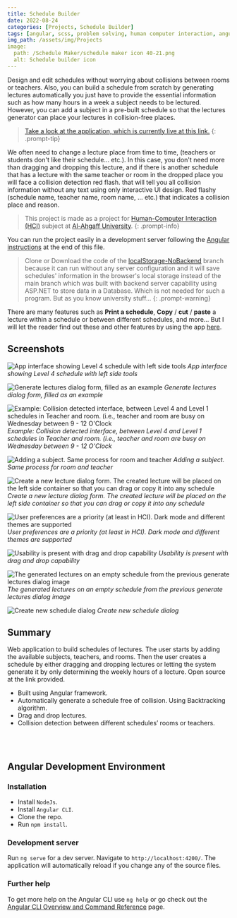 ```yaml
---
title: Schedule Builder
date: 2022-08-24
categories: [Projects, Schedule Builder]
tags: [angular, scss, problem solving, human computer interaction, angular material, html, css, asp.net, c#, typescript, javascript] # Tag names should be lowercase
img_path: /assets/img/Projects
image: 
  path: /Schedule Maker/schedule maker icon 40-21.png
  alt: Schedule builder icon
---
```


Design and edit schedules without worrying about collisions between rooms or teachers. Also, you can build a schedule from scratch by generating lectures automatically you just have to provide the essential information such as how many hours in a week a subject needs to be lectured. However, you can add a subject in a pre-built schedule so that the lectures generator can place your lectures in collision-free places.


> [Take a look at the application, which is currently live at this link.](https://schedule-builder.alkaf.org) 
{: .prompt-tip}


We often need to change a lecture place from time to time, (teachers or students don't like their schedule... etc.). In this case, you don't need more than dragging and dropping this lecture, and if there is another schedule that has a lecture with the same teacher or room in the dropped place you will face a collision detection red flash. that will tell you all collision information without any text using only interactive UI design. Red flashy (schedule name, teacher name, room name, ... etc.) that indicates a collision place and reason.



> This project is made as a project for [Human-Computer Interaction (HCI)](https://en.wikipedia.org/wiki/Human%E2%80%93computer_interaction) subject at [Al-Ahgaff University](http://ahgaff.edu).
{: .prompt-info}

You can run the project easily in a development server following the [Angular instructions](#angular-development-environment) at the end of this file. 

> Clone or Download the code of the [localStorage-NoBackend](https://github.com/Ahmad-Alkaf/schedule_maker/tree/localStorage-NoBackend) branch because it can run without any server configuration and it will save schedules' information in the browser's local storage instead of the main branch which was built with backend server capability using ASP.NET to store data in a Database. Which is not needed for such a program. But as you know university stuff...
{: .prompt-warning}


There are many features such as **Print a schedule**, **Copy** / **cut** / **paste** a lecture within a schedule or between different schedules, and more... But I will let the reader find out these and other features by using the app [here](https://schedule-builder.alkaf.org).

## Screenshots

![App interface showing Level 4 schedule with left side tools](/Schedule%20Maker/Level%204%20table.png)
_App interface showing Level 4 schedule with left side tools_

![Generate lectures dialog form, filled as an example](/Schedule%20Maker/generate%20lectures%20dialog.png)
_Generate lectures dialog form, filled as an example_

![Example: Collision detected interface, between Level 4 and Level 1 schedules in Teacher and room. (i.e., teacher and room are busy on Wednesday between 9 - 12 O'Clock](/Schedule%20Maker/conflict%20lectures%20warning.png)
_Example: Collision detected interface, between Level 4 and Level 1 schedules in Teacher and room. (i.e., teacher and room are busy on Wednesday between 9 - 12 O'Clock_

![Adding a subject. Same process for room and teacher](/Schedule%20Maker/adding%20subject.png)
_Adding a subject. Same process for room and teacher_

![Create a new lecture dialog form. The created lecture will be placed on the left side container so that you can drag or copy it into any schedule](/Schedule%20Maker/create%20new%20lecture%20dialog.png)
_Create a new lecture dialog form. The created lecture will be placed on the left side container so that you can drag or copy it into any schedule_

![User preferences are a priority (at least in HCI). Dark mode and different themes are supported](/Schedule%20Maker/dark%20mode%20and%20themes.png)
_User preferences are a priority (at least in HCI). Dark mode and different themes are supported_

![Usability is present with drag and drop capability](/Schedule%20Maker/drag%20and%20drop%20lectures.png)
_Usability is present with drag and drop capability_

![The generated lectures on an empty schedule from the previous generate lectures dialog image](/Schedule%20Maker/generated%20lectures.png)
_The generated lectures on an empty schedule from the previous generate lectures dialog image_

![Create new schedule dialog](/Schedule%20Maker/new%20table%20dialog.png)
_Create new schedule dialog_


## Summary

Web application to build schedules of lectures. The user starts by adding the available subjects, teachers, and rooms. Then the user creates a schedule by either dragging and dropping lectures or letting the system generate it by only determining the weekly hours of a lecture. Open source at the link provided.

- Built using Angular framework.
- Automatically generate a schedule free of collision. Using Backtracking algorithm.
- Drag and drop lectures.
- Collision detection between different schedules’ rooms or teachers.

<br/>
<br/>

## Angular Development Environment

### Installation

- Install `NodeJs`.
- Install `Angular CLI`.
- Clone the repo.
- Run `npm install`.

### Development server

Run `ng serve` for a dev server. Navigate to `http://localhost:4200/`. The application will automatically reload if you change any of the source files.

### Further help

To get more help on the Angular CLI use `ng help` or go check out the [Angular CLI Overview and Command Reference](https://angular.io/cli) page.